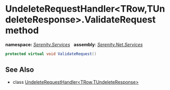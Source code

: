 # UndeleteRequestHandler&lt;TRow,TUndeleteResponse&gt;.ValidateRequest method
**namespace:** *[Serenity.Services](../../README.md#serenity.services-namespace)*   **assembly**: *[Serenity.Net.Services](../../README.md)*

```csharp
protected virtual void ValidateRequest()
```

## See Also

* class [UndeleteRequestHandler&lt;TRow,TUndeleteResponse&gt;](../UndeleteRequestHandler-2.md)